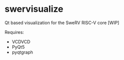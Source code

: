 # swervisualize
Qt based visualization for the SweRV RISC-V core [WIP]

Requires:
- VCDVCD
- PyQt5
- pyqtgraph
